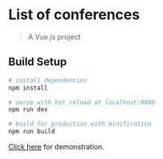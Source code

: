# List of conferences

> A Vue.js project

## Build Setup

``` bash
# install dependencies
npm install

# serve with hot reload at localhost:8080
npm run dev

# build for production with minification
npm run build
```

[Click here](http://vuejs.github.io/vue-loader) for demonstration.

